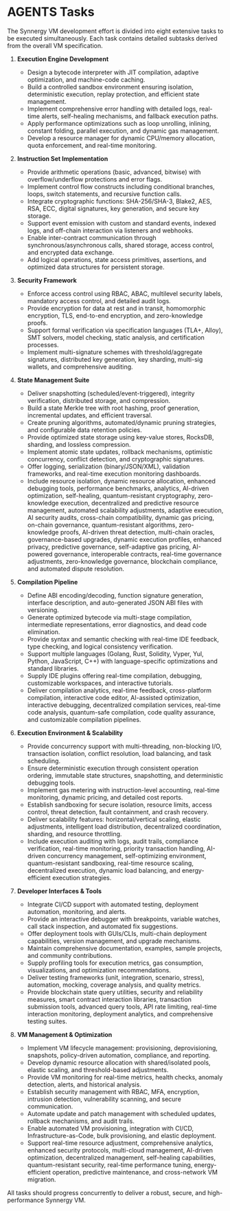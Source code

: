 # AGENTS Tasks

The Synnergy VM development effort is divided into eight extensive tasks to be executed simultaneously. Each task contains detailed subtasks derived from the overall VM specification.

1. **Execution Engine Development**
   - Design a bytecode interpreter with JIT compilation, adaptive optimization, and machine-code caching.
   - Build a controlled sandbox environment ensuring isolation, deterministic execution, replay protection, and efficient state management.
   - Implement comprehensive error handling with detailed logs, real-time alerts, self-healing mechanisms, and fallback execution paths.
   - Apply performance optimizations such as loop unrolling, inlining, constant folding, parallel execution, and dynamic gas management.
   - Develop a resource manager for dynamic CPU/memory allocation, quota enforcement, and real-time monitoring.

2. **Instruction Set Implementation**
   - Provide arithmetic operations (basic, advanced, bitwise) with overflow/underflow protections and error flags.
   - Implement control flow constructs including conditional branches, loops, switch statements, and recursive function calls.
   - Integrate cryptographic functions: SHA-256/SHA-3, Blake2, AES, RSA, ECC, digital signatures, key generation, and secure key storage.
   - Support event emission with custom and standard events, indexed logs, and off-chain interaction via listeners and webhooks.
   - Enable inter-contract communication through synchronous/asynchronous calls, shared storage, access control, and encrypted data exchange.
   - Add logical operations, state access primitives, assertions, and optimized data structures for persistent storage.

3. **Security Framework**
   - Enforce access control using RBAC, ABAC, multilevel security labels, mandatory access control, and detailed audit logs.
   - Provide encryption for data at rest and in transit, homomorphic encryption, TLS, end-to-end encryption, and zero-knowledge proofs.
   - Support formal verification via specification languages (TLA+, Alloy), SMT solvers, model checking, static analysis, and certification processes.
   - Implement multi-signature schemes with threshold/aggregate signatures, distributed key generation, key sharding, multi-sig wallets, and comprehensive auditing.

4. **State Management Suite**
   - Deliver snapshotting (scheduled/event-triggered), integrity verification, distributed storage, and compression.
   - Build a state Merkle tree with root hashing, proof generation, incremental updates, and efficient traversal.
   - Create pruning algorithms, automated/dynamic pruning strategies, and configurable data retention policies.
   - Provide optimized state storage using key-value stores, RocksDB, sharding, and lossless compression.
   - Implement atomic state updates, rollback mechanisms, optimistic concurrency, conflict detection, and cryptographic signatures.
   - Offer logging, serialization (binary/JSON/XML), validation frameworks, and real-time execution monitoring dashboards.
   - Include resource isolation, dynamic resource allocation, enhanced debugging tools, performance benchmarks, analytics, AI-driven optimization, self-healing, quantum-resistant cryptography, zero-knowledge execution, decentralized and predictive resource management, automated scalability adjustments, adaptive execution, AI security audits, cross-chain compatibility, dynamic gas pricing, on-chain governance, quantum-resistant algorithms, zero-knowledge proofs, AI-driven threat detection, multi-chain oracles, governance-based upgrades, dynamic execution profiles, enhanced privacy, predictive governance, self-adaptive gas pricing, AI-powered governance, interoperable contracts, real-time governance adjustments, zero-knowledge governance, blockchain compliance, and automated dispute resolution.

5. **Compilation Pipeline**
   - Define ABI encoding/decoding, function signature generation, interface description, and auto-generated JSON ABI files with versioning.
   - Generate optimized bytecode via multi-stage compilation, intermediate representations, error diagnostics, and dead code elimination.
   - Provide syntax and semantic checking with real-time IDE feedback, type checking, and logical consistency verification.
   - Support multiple languages (Golang, Rust, Solidity, Vyper, Yul, Python, JavaScript, C++) with language-specific optimizations and standard libraries.
   - Supply IDE plugins offering real-time compilation, debugging, customizable workspaces, and interactive tutorials.
   - Deliver compilation analytics, real-time feedback, cross-platform compilation, interactive code editor, AI-assisted optimization, interactive debugging, decentralized compilation services, real-time code analysis, quantum-safe compilation, code quality assurance, and customizable compilation pipelines.

6. **Execution Environment & Scalability**
   - Provide concurrency support with multi-threading, non-blocking I/O, transaction isolation, conflict resolution, load balancing, and task scheduling.
   - Ensure deterministic execution through consistent operation ordering, immutable state structures, snapshotting, and deterministic debugging tools.
   - Implement gas metering with instruction-level accounting, real-time monitoring, dynamic pricing, and detailed cost reports.
   - Establish sandboxing for secure isolation, resource limits, access control, threat detection, fault containment, and crash recovery.
   - Deliver scalability features: horizontal/vertical scaling, elastic adjustments, intelligent load distribution, decentralized coordination, sharding, and resource throttling.
   - Include execution auditing with logs, audit trails, compliance verification, real-time monitoring, priority transaction handling, AI-driven concurrency management, self-optimizing environment, quantum-resistant sandboxing, real-time resource scaling, decentralized execution, dynamic load balancing, and energy-efficient execution strategies.

7. **Developer Interfaces & Tools**
   - Integrate CI/CD support with automated testing, deployment automation, monitoring, and alerts.
   - Provide an interactive debugger with breakpoints, variable watches, call stack inspection, and automated fix suggestions.
   - Offer deployment tools with GUIs/CLIs, multi-chain deployment capabilities, version management, and upgrade mechanisms.
   - Maintain comprehensive documentation, examples, sample projects, and community contributions.
   - Supply profiling tools for execution metrics, gas consumption, visualizations, and optimization recommendations.
   - Deliver testing frameworks (unit, integration, scenario, stress), automation, mocking, coverage analysis, and quality metrics.
   - Provide blockchain state query utilities, security and reliability measures, smart contract interaction libraries, transaction submission tools, advanced query tools, API rate limiting, real-time interaction monitoring, deployment analytics, and comprehensive testing suites.

8. **VM Management & Optimization**
   - Implement VM lifecycle management: provisioning, deprovisioning, snapshots, policy-driven automation, compliance, and reporting.
   - Develop dynamic resource allocation with shared/isolated pools, elastic scaling, and threshold-based adjustments.
   - Provide VM monitoring for real-time metrics, health checks, anomaly detection, alerts, and historical analysis.
   - Establish security management with RBAC, MFA, encryption, intrusion detection, vulnerability scanning, and secure communication.
   - Automate update and patch management with scheduled updates, rollback mechanisms, and audit trails.
   - Enable automated VM provisioning, integration with CI/CD, Infrastructure-as-Code, bulk provisioning, and elastic deployment.
   - Support real-time resource adjustment, comprehensive analytics, enhanced security protocols, multi-cloud management, AI-driven optimization, decentralized management, self-healing capabilities, quantum-resistant security, real-time performance tuning, energy-efficient operation, predictive maintenance, and cross-network VM migration.

All tasks should progress concurrently to deliver a robust, secure, and high-performance Synnergy VM.

